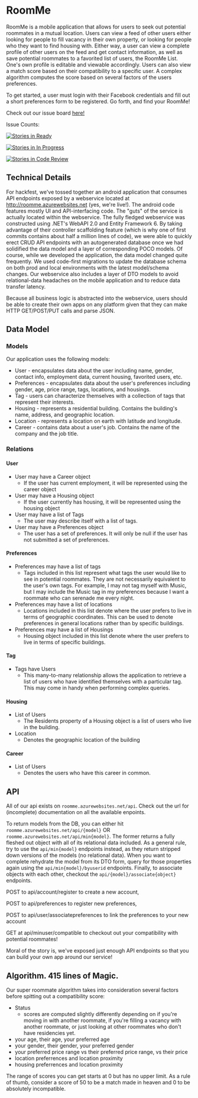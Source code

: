 # RoomMe
RoomMe is a mobile application that allows for users to seek out potential roommates in a mutual location. Users can view a feed of other users either looking for people to fill vacancy in their own property, or looking for people who they want to find housing with. Either way, a user can view a complete profile of other users on the feed and get contact information, as well as save potential roommates to a favorited list of users, the RoomMe List. One's own profile is editable and viewable accordingly. Users can also view a match score based on their compatibility to a specific user. A complex algorithm computes the score based on several factors of the users preferences. 

To get started, a user must login with their Facebook credentials and fill out a short preferences form to be registered. Go forth, and find your RoomMe!

Check out our issue board [here!](https://waffle.io/zplata/RoomMe)

Issue Counts:

[![Stories in Ready](https://badge.waffle.io/zplata/RoomMe.png?label=ready&title=Ready)](https://waffle.io/zplata/RoomMe)

[![Stories in In Progress](https://badge.waffle.io/zplata/RoomMe.png?label=in%20progress&title=In%20Progress)](https://waffle.io/zplata/RoomMe)

[![Stories in Code Review](https://badge.waffle.io/zplata/RoomMe.png?label=code%20review&title=Code%20Review)](https://waffle.io/zplata/RoomMe)

## Technical Details

For hackfest, we've tossed together an android application that consumes API endpoints exposed by a webservice located at http://roomme.azurewebsites.net (yes, we're live!). The android code features mostly UI and API-interfacing code. The "guts" of the service is actually located within the webservice. The fully fledged webservice was constructed using .NET's WebAPI 2.0 and Entity Framework 6. By taking advantage of their controller scaffolding feature (which is why one of first commits contains about half a million lines of code), we were able to quickly erect CRUD API endpoints with an autogenerated database once we had solidified the data model and a layer of corresponding POCO models. Of course, while we developed the application, the data model changed quite frequently. We used code-first migrations to update the database schema on both prod and local environments with the latest model/schema changes. Our webservice also includes a layer of DTO models to avoid relational-data headaches on the mobile application and to reduce data transfer latency. 

Because all business logic is abstracted into the webservice, users should be able to create their own apps on any platform given that they can make HTTP GET/POST/PUT calls and parse JSON. 

## Data Model

### Models
Our application uses the following models:

* User - encapsulates data about the user including name, gender, contact info, employment data, current housing, favorited users, etc.
* Preferences - encapsulates data about the user's preferences including gender, age, price range, tags, locations, and housings.
* Tag - users can characterize themselves with a collection of tags that represent their interests.
* Housing - represents a residential building. Contains the building's name, address, and geographic location.
* Location - represents a location on earth with latitude and longitude.
* Career - contains data about a user's job. Contains the name of the company and the job title.

### Relations

#### User

* User may have a Career object
  * If the user has current employment, it will be represented using the career object
* User may have a Housing object
  * If the user currently has housing, it will be represented using the housing object
* User may have a list of Tags
  * The user may describe itself with a list of tags.
* User may have a Preferences object
  * The user has a set of preferences. It will only be null if the user has not submitted a set of preferences.

#### Preferences

* Preferences may have a list of tags
  * Tags included in this list represent what tags the user would like to see in potential roommates. They are not necessarily equivalent to the user's own tags. For example, I may not tag myself with Music, but I may include the Music tag in my preferences because I want a roommate who can serenade me every night. 
* Preferences may have a list of locations
  * Locations included in this list denote where the user prefers to live in terms of geographic coordinates. This can be used to denote preferences in general locations rather than by specific buildings.
* Preferences may have a list of Housings
  * Housing object included in this list denote where the user prefers to live in terms of specific buildings. 

#### Tag

* Tags have Users
  * This many-to-many relationship allows the application to retrieve a list of users who have identified themselves with a particular tag. This may come in handy when performing complex queries.

#### Housing

* List of Users
  * The Residents property of a Housing object is a list of users who live in the building.
* Location
  * Denotes the geographic location of the building

#### Career

* List of Users
  * Denotes the users who have this career in common.

## API

All of our api exists on `roomme.azurewebsites.net/api`. Check out the url for (incomplete) documentation on all the available enpoints. 

To return models from the DB, you can either hit `roomme.azurewebsites.net/api/{model}` OR `roomme.azurewebsites.net/api/min{model}`. The former returns a fully fleshed out object with all of its relational data included. As a general rule, try to use the `api/min{model}` endpoints instead, as they return stripped down versions of the models (no relational data). When you want to complete rehydrate the model from its DTO form, query for those properties again using the `api/min{model}/byuserid` endpoints. Finally, to associate objects with each other, checkout the `api/{model}/associate{object}` endpoints. 

POST to api/account/register to create a new account,

POST to api/preferences to register new preferences,

POST to api/user/associatepreferences to link the preferences to your new account

GET at api/minuser/compatible to checkout out your compatibility with potential roommates!


Moral of the story is, we've exposed just enough API endpoints so that you can build your own app around our service!

## Algorithm. 415 lines of Magic.

Our super roommate algorithm takes into consideration several factors before spitting out a compatibility score:
* Status
  * scores are computed slightly differently depending on if you're moving in with another roommate, if you're filling a vacancy with another roommate, or just looking at other roommates who don't have residencies yet.
* your age, their age, your preferred age
* your gender, their gender, your preferred gender
* your preferred price range vs their preferred price range, vs their price
* location preferrences and location proximity
* housing preferrences and location proximity
  
The range of scores you can get starts at 0 but has no upper limit. As a rule of thumb, consider a score of 50 to be a match made in heaven and 0 to be absolutely incompatible.

